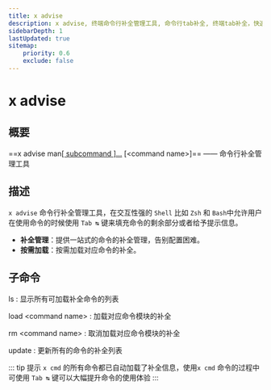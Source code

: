 ```yaml
---
title: x advise
description: x advise, 终端命令行补全管理工具, 命令行tab补全, 终端tab补全，快速生成命令行补全
sidebarDepth: 1
lastUpdated: true
sitemap:
    priority: 0.6
    exclude: false
---
```


# x advise

<Terminal :termIndex="6"/>

## 概要

==x advise man[[ subcommand ]...](#子命令) [\<command name\>]== ——  命令行补全管理工具

## 描述

`x advise` 命令行补全管理工具，在交互性强的 `Shell` 比如 `Zsh` 和 `Bash`中允许用户在使用命令的时候使用 `Tab ↹` 键来填充命令的剩余部分或者给予提示信息。

- **补全管理**：提供一站式的命令的补全管理，告别配置困难。
- **按需加载**：按需加载对应命令的补全。

## 子命令

ls
:  显示所有可加载补全命令的列表

load \<command name\>
:  加载对应命令模块的补全

rm \<command name\>
:  取消加载对应命令模块的补全

update
:  更新所有的命令的补全列表

::: tip 提示
`x cmd` 的所有命令都已自动加载了补全信息，使用`x cmd` 命令的过程中可使用 `Tab ↹` 键可以大幅提升命令的使用体验
:::
